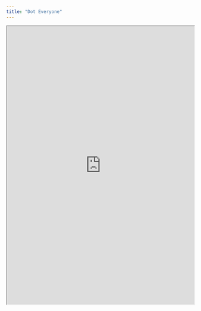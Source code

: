 ```yaml
---
title: "Dot Everyone"
---
```



<iframe height="750" width="100%" src="https://ewelton.github.io/ktest/wiki.html#Dot%20Everyone"></iframe>
